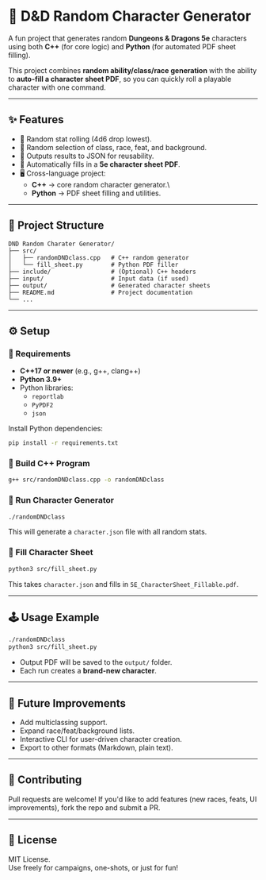 # 🎲 D&D Random Character Generator

A fun project that generates random **Dungeons & Dragons 5e** characters
using both **C++** (for core logic) and **Python** (for automated PDF
sheet filling).

This project combines **random ability/class/race generation** with the
ability to **auto-fill a character sheet PDF**, so you can quickly roll
a playable character with one command.

------------------------------------------------------------------------

## ✨ Features

-   🎲 Random stat rolling (4d6 drop lowest).
-   🧙 Random selection of class, race, feat, and background.
-   📜 Outputs results to JSON for reusability.
-   📝 Automatically fills in a **5e character sheet PDF**.
-   🖥️ Cross-language project:
    -   **C++** → core random character generator.\
    -   **Python** → PDF sheet filling and utilities.

------------------------------------------------------------------------

## 📂 Project Structure

    DND Random Charater Generator/
    ├── src/
    │   ├── randomDNDclass.cpp   # C++ random generator
    │   └── fill_sheet.py        # Python PDF filler
    ├── include/                 # (Optional) C++ headers
    ├── input/                   # Input data (if used)
    ├── output/                  # Generated character sheets
    ├── README.md                # Project documentation
    └── ...

------------------------------------------------------------------------

## ⚙️ Setup

### 🔹 Requirements

-   **C++17 or newer** (e.g., g++, clang++)
-   **Python 3.9+**
-   Python libraries:
    -   `reportlab`
    -   `PyPDF2`
    -   `json`

Install Python dependencies:

``` bash
pip install -r requirements.txt
```

### 🔹 Build C++ Program

``` bash
g++ src/randomDNDclass.cpp -o randomDNDclass
```

### 🔹 Run Character Generator

``` bash
./randomDNDclass
```

This will generate a `character.json` file with all random stats.

### 🔹 Fill Character Sheet

``` bash
python3 src/fill_sheet.py
```

This takes `character.json` and fills in
`5E_CharacterSheet_Fillable.pdf`.

------------------------------------------------------------------------

## 🕹️ Usage Example

``` bash
./randomDNDclass
python3 src/fill_sheet.py
```

-   Output PDF will be saved to the `output/` folder.
-   Each run creates a **brand-new character**.

------------------------------------------------------------------------

## 🚀 Future Improvements

-   Add multiclassing support.
-   Expand race/feat/background lists.
-   Interactive CLI for user-driven character creation.
-   Export to other formats (Markdown, plain text).

------------------------------------------------------------------------

## 🤝 Contributing

Pull requests are welcome! If you'd like to add features (new races,
feats, UI improvements), fork the repo and submit a PR.

------------------------------------------------------------------------

## 📜 License

MIT License.\
Use freely for campaigns, one-shots, or just for fun!
